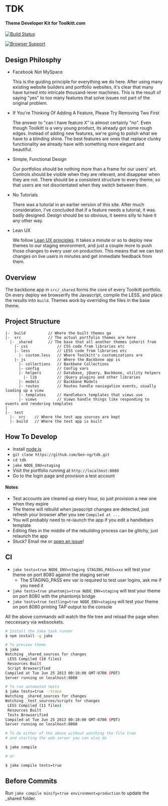 # TDK
#### Theme Developer Kit for Toolkitt.com

[![Build Status](https://travis-ci.org/ben-ng/tdk.png?branch=master)](https://travis-ci.org/ben-ng/tdk)

[![Browser Support](https://ci.testling.com/ben-ng/tdk.png)](https://ci.testling.com/ben-ng/tdk)

## Design Philosphy

 * Facebook Not MySpace

    This is the guiding principle for everything we do here. After using many existing website builders and portfolio websites, it's clear that many have turned into intricate thousand-lever machines. This is the result of saying "yes" to too many features that solve issues not part of the original problem.

 * If You're Thinking Of Adding A Feature, Please Try Removing Two First

    The answer to "can I have feature X" is almost certainly "no". Even though Toolkitt is a very young product, its already got some rough edges. Instead of adding new features, we're going to polish what we have to a blinding shine. The best features are ones that replace clunky functionality we already have with something more elegant and beautiful.

 * Simple, Functional Design

    Our portfolios should be nothing more than a frame for our users' art. Controls should be visible when they are relevant, and disappear when they are not. There should be a consistent structure to every theme, so that users are not disorientated when they switch between them.

 * No Tutorials

    There was a tutorial in an earlier version of this site. After much consideration, I've concluded that if a feature needs a tutorial, it was badly designed. Design should be so obvious, it seems silly to have it any other way.

 * Lean UX

    We follow [Lean UX principles](http://www.amazon.com/UX-Lean-Startups-Experience-Research/dp/1449334911). It takes a minute or so to deploy new themes to our staging environment, and just a couple more to push those changes to every user on production. This means that we can test changes on live users in minutes and get immediate feedback from them.

## Overview

The backbone app in `src/_shared` forms the core of every Toolkitt portfolio. On every deploy we browserify the Javascript, compile the LESS, and place the results into `build`. Themes work by overriding the files in the base theme.

## Project Structure

```
|-  build          // Where the built themes go
|-  src            // The actual portfolio themes are here
  |- _shared       // The base that all another themes inherit from
    |- css             // CSS code from libraries etc
    |- less            // LESS code from libraries etc
      |- custom.less   // Where Toolkitt's customizations are
    |- js              // Where the Backbone app is
      |- collections   // Backbone Collections
      |- config        // Config vars
      |- helpers       // Database, jQuery, Backbone, utility helpers
        |- lib         // jQuery plugins and other libraries
      |- models        // Backbone Models
      |- routes        // Routes handle naviagation events, usually loading up a view
      |- templates     // Handlebars templates that views use
      |- views         // Views handle things like responding to events and rendering templates
|
|-  test
  |-  src    // Where the test app sources are kept
  |- build   // Where the test app is built
```

## How To Develop

 * Install [node.js](http://nodejs.org)
 * `git clone https://github.com/ben-ng/tdk.git`
 * `cd tdk`
 * `jake NODE_ENV=staging`
 * Visit the portfolio running at `http://localhost:8080`
 * Go to the login page and provision a test account

#### Notes

 * Test accounts are cleaned up every hour, so just provision a new one when they expire
 * The theme will rebuild when javascript changes are detected, just refresh your browser after you see `Compiled at ...`
 * You will probably need to re-launch the app if you edit a handlebars template
 * Editing files in the middle of the rebuilding process can be glitchy, just relaunch the app
 * Stuck? Email me or [open an issue](https://github.com/ben-ng/tdk/issues)!

## CI

 * `jake tests=true NODE_ENV=staging STAGING_PASS=xxx` will test your theme on port 8080 against the staging server
   * The STAGING_PASS env var is required to test user logins, ask me if you need it
 * `jake tests=true phantomjs=true NODE_ENV=staging` will test your theme on port 8080 with the phantomjs bridge
 * `jake tests=true testling=true NODE_ENV=staging` will test your theme on port 8080 printing TAP output to the console

All the above commands will watch the file tree and reload the page when neccessary via websockets.

```sh
# Install the Jake task runner
$ npm install -g jake

# To preview theme
$ jake
Watching _shared_sources for changes
 LESS Compiled (10 files)
 Resources Built
 Script Browserified
Compiled at Tue Jun 25 2013 00:10:00 GMT-0700 (PDT)
Server running on localhost:8080

# To run automated tests
$ jake tests=true --trace
Watching _shared_sources for changes
Watching _test_sources/scripts for changes
 LESS Compiled (11 files)
 Resources Built
 Tests Browserified
Compiled at Tue Jun 25 2013 00:10:00 GMT-0700 (PDT)
Server running on localhost:8080

# To do either of the above without watching the file tree
# and starting the web server you can also do

$ jake compile

# or

$ jake compile tests=true
```

## Before Commits
Run `jake compile minify=true environment=production` to update the _shared folder.
